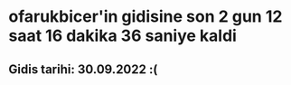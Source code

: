 # ofarukbicer'in gidisine son 2 gun 12 saat 16 dakika 36 saniye kaldi

## Gidis tarihi: 30.09.2022 :(